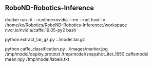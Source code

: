 ## RoboND-Robotics-Inference

docker run -it --runtime=nvidia --rm --net host -v /home/kx/Robotics/RoboND-Robotics-Inference:/workspace nvcr.io/nvidia/caffe:19.05-py2 bash

python extract_tar_gz.py ../model.tar.gz 

python caffe_classification.py ../images/marker.jpg /tmp/model/deploy.prototxt /tmp/model/snapshot_iter_1650.caffemodel mean.npy /tmp/model/labels.txt
